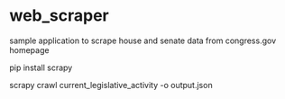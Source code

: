 # web_scraper
sample application to scrape house and senate data from congress.gov homepage

pip install scrapy

scrapy crawl current_legislative_activity -o output.json
